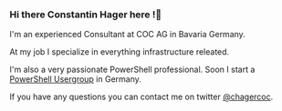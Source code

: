 ### Hi there Constantin Hager here !👋

I'm an experienced Consultant at COC AG in Bavaria Germany.

At my job I specialize in everything infrastructure releated.

I'm also a very passionate PowerShell professional. Soon I start a [PowerShell Usergroup](https://www.meetup.com/de-DE/PowerShell-UserGroup-Inn-Salzach/) in Germany.

If you have any questions you can contact me on twitter [@chagercoc](https://twitter.com/chagerCOC).
